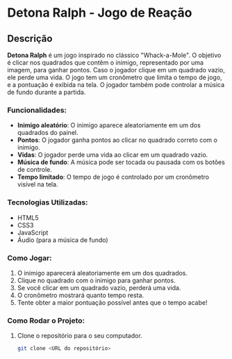 # Detona Ralph - Jogo de Reação

## Descrição

**Detona Ralph** é um jogo inspirado no clássico "Whack-a-Mole". O objetivo é clicar nos quadrados que contêm o inimigo, representado por uma imagem, para ganhar pontos. Caso o jogador clique em um quadrado vazio, ele perde uma vida. O jogo tem um cronômetro que limita o tempo de jogo, e a pontuação é exibida na tela. O jogador também pode controlar a música de fundo durante a partida.

### Funcionalidades:
- **Inimigo aleatório**: O inimigo aparece aleatoriamente em um dos quadrados do painel.
- **Pontos**: O jogador ganha pontos ao clicar no quadrado correto com o inimigo.
- **Vidas**: O jogador perde uma vida ao clicar em um quadrado vazio.
- **Música de fundo**: A música pode ser tocada ou pausada com os botões de controle.
- **Tempo limitado**: O tempo de jogo é controlado por um cronômetro visível na tela.

### Tecnologias Utilizadas:
- HTML5
- CSS3
- JavaScript
- Áudio (para a música de fundo)

### Como Jogar:
1. O inimigo aparecerá aleatoriamente em um dos quadrados.
2. Clique no quadrado com o inimigo para ganhar pontos.
3. Se você clicar em um quadrado vazio, perderá uma vida.
4. O cronômetro mostrará quanto tempo resta.
5. Tente obter a maior pontuação possível antes que o tempo acabe!

### Como Rodar o Projeto:

1. Clone o repositório para o seu computador.
   
   ```bash
   git clone <URL do repositório>
